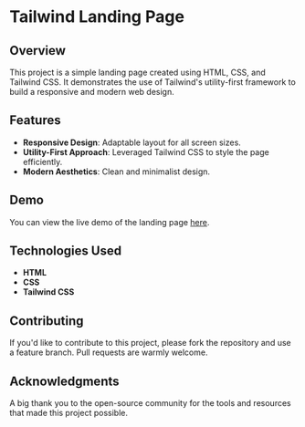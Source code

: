 # Tailwind Landing Page

## Overview

This project is a simple landing page created using HTML, CSS, and Tailwind CSS. It demonstrates the use of Tailwind's utility-first framework to build a responsive and modern web design.

## Features

- **Responsive Design**: Adaptable layout for all screen sizes.
- **Utility-First Approach**: Leveraged Tailwind CSS to style the page efficiently.
- **Modern Aesthetics**: Clean and minimalist design.

## Demo

You can view the live demo of the landing page [here](#).

## Technologies Used

- **HTML**
- **CSS**
- **Tailwind CSS**

## Contributing

If you'd like to contribute to this project, please fork the repository and use a feature branch. Pull requests are warmly welcome.

## Acknowledgments

A big thank you to the open-source community for the tools and resources that made this project possible.
